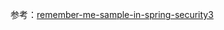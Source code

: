 
参考：[remember-me-sample-in-spring-security3](http://www.cnblogs.com/yjmyzz/p/remember-me-sample-in-spring-security3.html)




